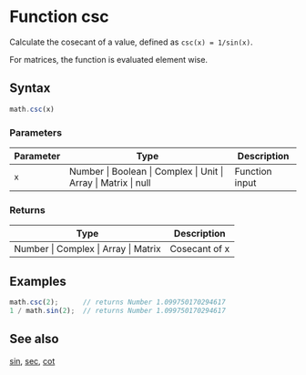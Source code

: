 # Function csc

Calculate the cosecant of a value, defined as `csc(x) = 1/sin(x)`.

For matrices, the function is evaluated element wise.


## Syntax

```js
math.csc(x)
```

### Parameters

Parameter | Type | Description
--------- | ---- | -----------
`x` | Number &#124; Boolean &#124; Complex &#124; Unit &#124; Array &#124; Matrix &#124; null | Function input

### Returns

Type | Description
---- | -----------
Number &#124; Complex &#124; Array &#124; Matrix | Cosecant of x


## Examples

```js
math.csc(2);      // returns Number 1.099750170294617
1 / math.sin(2);  // returns Number 1.099750170294617
```


## See also

[sin](sin.md),
[sec](sec.md),
[cot](cot.md)


<!-- Note: This file is automatically generated from source code comments. Changes made in this file will be overridden. -->
